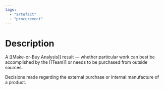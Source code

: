 ```yaml
---
tags:
  - "artefact"
  - "procurement"
---
```

# Description
A [[Make-or-Buy Analysis]] result — whether particular work can best be accomplished by the [[Team]] or needs to be purchased from outside sources.

Decisions made regarding the external purchase or internal manufacture of a product.